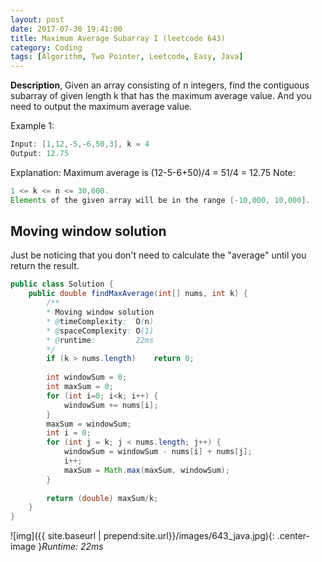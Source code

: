 ```yaml
---
layout: post
date: 2017-07-30 19:41:00
title: Maximum Average Subarray I (leetcode 643)
category: Coding
tags: [Algorithm, Two Pointer, Leetcode, Easy, Java]
---
```


**Description**,
Given an array consisting of n integers, find the contiguous subarray of given length k that has the maximum average value. And you need to output the maximum average value.

Example 1:
```java
Input: [1,12,-5,-6,50,3], k = 4
Output: 12.75
```
Explanation: Maximum average is (12-5-6+50)/4 = 51/4 = 12.75
Note:
```java
1 <= k <= n <= 30,000.
Elements of the given array will be in the range [-10,000, 10,000].
```

## Moving window solution
Just be noticing that you don't need to calculate the "average" until you return the result.

```java
public class Solution {
    public double findMaxAverage(int[] nums, int k) {
        /**
        * Moving window solution
        * @timeComplexity:  O(n)
        * @spaceComplexity: O(1)
        * @runtime:         22ms
        */
        if (k > nums.length)    return 0;
        
        int windowSum = 0;
        int maxSum = 0;
        for (int i=0; i<k; i++) {
            windowSum += nums[i];
        }
        maxSum = windowSum;
        int i = 0;
        for (int j = k; j < nums.length; j++) {
            windowSum = windowSum - nums[i] + nums[j];
            i++;
            maxSum = Math.max(maxSum, windowSum);
        }
        
        return (double) maxSum/k;
    }
}            
```

![img]({{ site.baseurl | prepend:site.url}}/images/643_java.jpg){: .center-image }*Runtime: 22ms*

